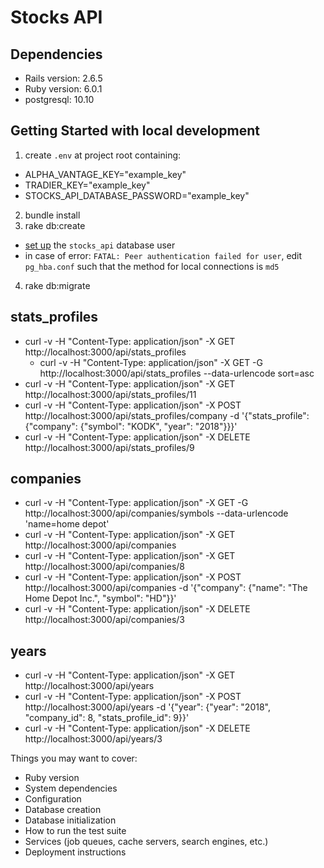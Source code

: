 # Stocks API

## Dependencies
- Rails version: 2.6.5
- Ruby version: 6.0.1
- postgresql: 10.10

## Getting Started with local development
1. create `.env` at project root containing:
  - ALPHA_VANTAGE_KEY="example_key"
  - TRADIER_KEY="example_key"
  - STOCKS_API_DATABASE_PASSWORD="example_key"
2. bundle install
3. rake db:create
  - [set up](https://stackoverflow.com/a/23127354/12419324) the `stocks_api` database user
  - in case of error: `FATAL: Peer authentication failed for user`, edit `pg_hba.conf` such that the method for local connections is `md5`
4. rake db:migrate

## stats_profiles
- curl -v -H "Content-Type: application/json" -X GET http://localhost:3000/api/stats_profiles
  - curl -v -H "Content-Type: application/json" -X GET -G http://localhost:3000/api/stats_profiles --data-urlencode sort=asc
- curl -v -H "Content-Type: application/json" -X GET http://localhost:3000/api/stats_profiles/11
- curl -v -H "Content-Type: application/json" -X POST http://localhost:3000/api/stats_profiles/company -d '{"stats_profile": {"company": {"symbol": "KODK", "year": "2018"}}}'
- curl -v -H "Content-Type: application/json" -X DELETE http://localhost:3000/api/stats_profiles/9

## companies
- curl -v -H "Content-Type: application/json" -X GET -G http://localhost:3000/api/companies/symbols --data-urlencode 'name=home depot'
- curl -v -H "Content-Type: application/json" -X GET http://localhost:3000/api/companies
- curl -v -H "Content-Type: application/json" -X GET http://localhost:3000/api/companies/8
- curl -v -H "Content-Type: application/json" -X POST http://localhost:3000/api/companies -d '{"company": {"name": "The Home Depot Inc.", "symbol": "HD"}}'
- curl -v -H "Content-Type: application/json" -X DELETE http://localhost:3000/api/companies/3

## years
- curl -v -H "Content-Type: application/json" -X GET http://localhost:3000/api/years
- curl -v -H "Content-Type: application/json" -X POST http://localhost:3000/api/years -d '{"year": {"year": "2018", "company_id": 8, "stats_profile_id": 9}}'
- curl -v -H "Content-Type: application/json" -X DELETE http://localhost:3000/api/years/3




Things you may want to cover:
* Ruby version
* System dependencies
* Configuration
* Database creation
* Database initialization
* How to run the test suite
* Services (job queues, cache servers, search engines, etc.)
* Deployment instructions
